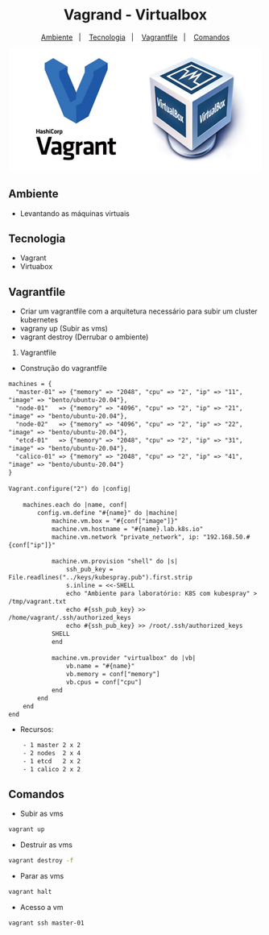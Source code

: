 <h1 align="center">Vagrand - Virtualbox</h1>

<p align="center">
  <a href="#ambiente">Ambiente</a>&nbsp;&nbsp;&nbsp;|&nbsp;&nbsp;&nbsp;
  <a href="#tecnologia">Tecnologia</a>&nbsp;&nbsp;&nbsp;|&nbsp;&nbsp;&nbsp;
  <a href="#vagrantfile">Vagrantfile</a>&nbsp;&nbsp;&nbsp;|&nbsp;&nbsp;&nbsp;
  <a href="#comandos">Comandos</a>
</p>

<p align="center">
  <img alt="Vagant" src="../images/vagrant.jpg">
</p>

## Ambiente

- Levantando as máquinas virtuais

## Tecnologia

- Vagrant
- Virtuabox

## Vagrantfile

- Criar um vagrantfile com a arquitetura necessário para subir um cluster kubernetes
- vagrany up (Subir as vms)
- vagrant destroy (Derrubar o ambiente)

1. Vagrantfile
- Construção do vagrantfile

```vagrantfile
machines = {
  "master-01" => {"memory" => "2048", "cpu" => "2", "ip" => "11", "image" => "bento/ubuntu-20.04"},
  "node-01"   => {"memory" => "4096", "cpu" => "2", "ip" => "21", "image" => "bento/ubuntu-20.04"},
  "node-02"   => {"memory" => "4096", "cpu" => "2", "ip" => "22", "image" => "bento/ubuntu-20.04"},
  "etcd-01"   => {"memory" => "2048", "cpu" => "2", "ip" => "31", "image" => "bento/ubuntu-20.04"},
  "calico-01" => {"memory" => "2048", "cpu" => "2", "ip" => "41", "image" => "bento/ubuntu-20.04"}
}

Vagrant.configure("2") do |config|

    machines.each do |name, conf|
        config.vm.define "#{name}" do |machine|
            machine.vm.box = "#{conf["image"]}"
            machine.vm.hostname = "#{name}.lab.k8s.io"
            machine.vm.network "private_network", ip: "192.168.50.#{conf["ip"]}"

            machine.vm.provision "shell" do |s|
                ssh_pub_key = File.readlines("../keys/kubespray.pub").first.strip
                s.inline = <<-SHELL
                echo "Ambiente para laboratório: K8S com kubespray" > /tmp/vagrant.txt
                echo #{ssh_pub_key} >> /home/vagrant/.ssh/authorized_keys
                echo #{ssh_pub_key} >> /root/.ssh/authorized_keys
            SHELL
            end

            machine.vm.provider "virtualbox" do |vb|
                vb.name = "#{name}"
                vb.memory = conf["memory"]
                vb.cpus = conf["cpu"]
            end
        end
    end
end
```

- Recursos:
```console
    - 1 master 2 x 2
    - 2 nodes  2 x 4
    - 1 etcd   2 x 2
    - 1 calico 2 x 2
```

## Comandos

- Subir as vms

```bash
vagrant up
```

- Destruir as vms

```bash
vagrant destroy -f
```

- Parar as vms

```bash
vagrant halt
```

- Acesso a vm

```bash
vagrant ssh master-01
```
